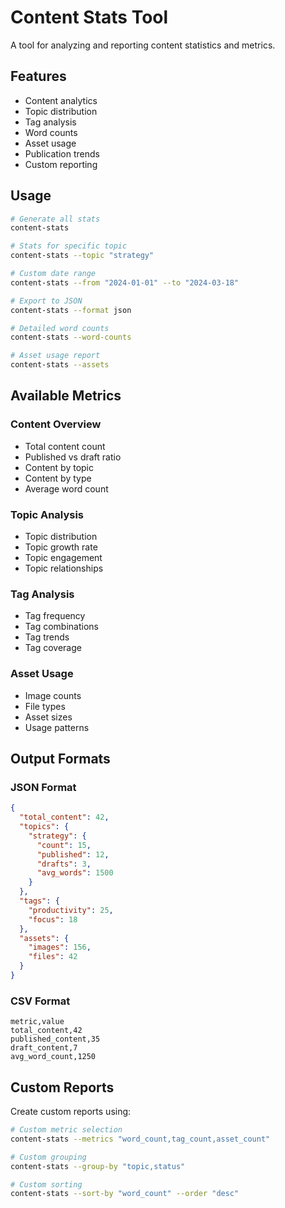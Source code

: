 # Content Stats Tool

A tool for analyzing and reporting content statistics and metrics.

## Features

- Content analytics
- Topic distribution
- Tag analysis
- Word counts
- Asset usage
- Publication trends
- Custom reporting

## Usage

```bash
# Generate all stats
content-stats

# Stats for specific topic
content-stats --topic "strategy"

# Custom date range
content-stats --from "2024-01-01" --to "2024-03-18"

# Export to JSON
content-stats --format json

# Detailed word counts
content-stats --word-counts

# Asset usage report
content-stats --assets
```

## Available Metrics

### Content Overview

- Total content count
- Published vs draft ratio
- Content by topic
- Content by type
- Average word count

### Topic Analysis

- Topic distribution
- Topic growth rate
- Topic engagement
- Topic relationships

### Tag Analysis

- Tag frequency
- Tag combinations
- Tag trends
- Tag coverage

### Asset Usage

- Image counts
- File types
- Asset sizes
- Usage patterns

## Output Formats

### JSON Format

```json
{
  "total_content": 42,
  "topics": {
    "strategy": {
      "count": 15,
      "published": 12,
      "drafts": 3,
      "avg_words": 1500
    }
  },
  "tags": {
    "productivity": 25,
    "focus": 18
  },
  "assets": {
    "images": 156,
    "files": 42
  }
}
```

### CSV Format

```csv
metric,value
total_content,42
published_content,35
draft_content,7
avg_word_count,1250
```

## Custom Reports

Create custom reports using:

```bash
# Custom metric selection
content-stats --metrics "word_count,tag_count,asset_count"

# Custom grouping
content-stats --group-by "topic,status"

# Custom sorting
content-stats --sort-by "word_count" --order "desc"
```
